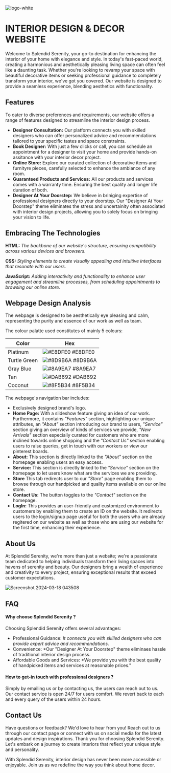 ![logo-white](https://github.com/SanyaSinha11/SplendidSerenity-Interior_Decor/assets/124815376/11a70730-ed8a-41ba-aeae-cd367aaef21f)

# INTERIOR DESIGN & DECOR WEBSITE

Welcome to Splendid Serenity, your go-to destination for enhancing the interior of your home with elegance and style.  In today's fast-paced world, creating a harmonious and aesthetically pleasing living space can often feel like a daunting task. Whether you're looking to revamp your space with beautiful decorative items or seeking professional guidance to completely transform your interior, we've got you covered. Our website is designed to provide a seamless experience, blending aesthetics with functionality.


## Features

To cater to diverse preferences and requirements, our website offers a range of features designed to streamline the interior design process.
- **Designer Consultation:** Our platform connects you with skilled designers who can offer personalized advice and recommendations tailored to your specific tastes and space constraints.
- **Book Designer:** With just a few clicks or call, you can schedule an appointment for a designer to visit your home and provide hands-on assitance with your interior decor project.
- **Online Store:** Explore our curated collection of decorative items and furnityre pieces, carefully selected to enhance the ambiance of any room.
- **Guaranteed Products and Services:** All our products and services comes with a warranty time. Ensuring the best quality and longer life duration of both.
- **Designer At Your Doorstep:** We believe in briniging expertise of professional designers directly to your doorstep. 
Our "Designer At Your Doorstep" theme eliminates the stress and uncertainity often associated with interior design projects, allowing you to solely focus on bringing your vision to life. 


## Embracing The Technologies

**HTML:** *The backbone of our website's structure, ensuring compatibility across various devices and browsers.*

**CSS:** *Styling elements to create visually appealing and intuitive interfaces that resonate with our users.*

**JavaScript:** *Adding interactivity and functionality to enhance user engagement and streamline processes, from scheduling appointments to browsing our online store.*


## Webpage Design Analysis

The webpage is designed to be aesthetically eye pleasing and calm, representing the purity and essence of our work as well as team.

The colour palatte used constitutes of mainly 5 colours:


| Color             | Hex                                                                |
| ----------------- | ------------------------------------------------------------------ |
| Platinum | ![#E8DFE0](https://via.placeholder.com/10/E8DFE0?text=+) #E8DFE0 |
| Turtle Green | ![#8D9B6A](https://via.placeholder.com/10/8D9B6A?text=+) #8D9B6A |
| Gray Blue | ![#8A9EA7](https://via.placeholder.com/10/8A9EA7?text=+) #8A9EA7 |
| Tan | ![#DAB692](https://via.placeholder.com/10/DAB692?text=+) #DAB692 |
| Coconut | ![#8F5B34](https://via.placeholder.com/10/8F5B34?text=+) #8F5B34 |


The webpage's navigation bar includes:

- Exclusively designed brand's logo.
- **Home Page:** With a slideshow feature giving an idea of our work. Furthermore, it contains *"Features"* section, highlighting our unique attributes, an *"About"* section introducing our brand to users, *"Service"* section giving an overview of kinds of services we provide, *"New Arrivals"* section especially curated for customers who are more inclined towards online shopping and the *"Contact Us"* section enabling users to raise queries, get in touch with our workers or view our pinterest boards.
- **About:** This section is directly linked to the *"About"* section on the homepage enabling users an easy access.
- **Service:** This section is directly linked to the *"Service"* section on the homepage to let users know what are the services we are providing.
- **Store** This tab redirects user to our *"Store"* page enabling them to browse through our handpicked and quality items available on our online store.
- **Contact Us:** The button toggles to the *"Contact"* section on the homepage.
- **LogIn:** This provides an user-friendly and customized environment to customers by enabling them to create an ID on the website. It redirects users to the login/signup page useful for both the users who are already regitered on our website as well as those who are using our website for the first time, enhancing their experience.
## About Us

At Splendid Serenity, we're more than just a website; we're a passionate team dedicated to helping individuals transform their living spaces into havens of serenity and beauty. Our designers bring a wealth of experience and creativity to every project, ensuring exceptional results that exceed customer expectations.

![Screenshot 2024-03-18 043508](https://github.com/SanyaSinha11/SplendidSerenity-Interior_Decor/assets/124815376/1af7c17a-1478-4049-8ab7-c607bfb69fc8)

## FAQ

#### Why choose Splendid Serenity ?

Choosing Splendid Serenity offers several advantages:
- Professional Guidance: *It connects you with skilled designers who can provide expert advice and recommendations.*
- Convenience: *Our "Designer At Your Doorstep" theme eliminaes hassle of traditional interior design process.
- Affordable Goods and Services: *We provide you with the best quality of handpicked items and services at reasonable prices."

#### How to get-in touch with professional designers ?

Simply by emailing us or by contacting us, the users can reach out to us. Our contact service is open 24/7 for users comfort. We revert back to each and every query of the users within 24 hours.


## Contact Us


Have questions or feedback? We'd love to hear from you! Reach out to us through our contact page or connect with us on social media for the latest updates and design inspirations. Thank you for choosing Splendid Serenity. Let's embark on a journey to create interiors that reflect your unique style and personality.

With Splendid Serenity, interior design has never been more accessible or enjoyable. Join us as we redefine the way you think about home decor.

